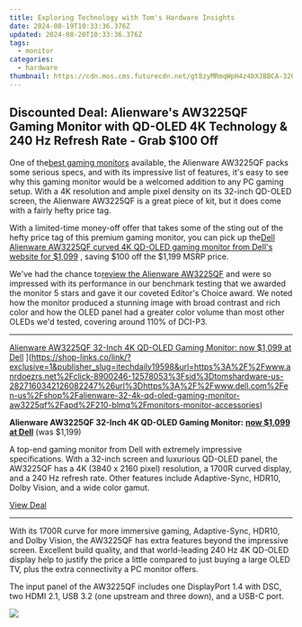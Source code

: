 ```yaml
---
title: Exploring Technology with Tom's Hardware Insights
date: 2024-08-19T10:33:36.376Z
updated: 2024-08-20T10:33:36.376Z
tags:
  - monitor
categories:
  - hardware
thumbnail: https://cdn.mos.cms.futurecdn.net/gt8zyMRmqWpH4z4bXJBBCA-320-80.jpg
---
```


## Discounted Deal: Alienware's AW3225QF Gaming Monitor with QD-OLED 4K Technology & 240 Hz Refresh Rate - Grab $100 Off

One of the[best gaming monitors](https://tools.techidaily.com) available, the Alienware AW3225QF packs some serious specs, and with its impressive list of features, it's easy to see why this gaming monitor would be a welcomed addition to any PC gaming setup. With a 4K resolution and ample pixel density on its 32-inch QD-OLED screen, the Alienware AW3225QF is a great piece of kit, but it does come with a fairly hefty price tag.

 With a limited-time money-off offer that takes some of the sting out of the hefty price tag of this premium gaming monitor, you can pick up the[Dell Alienware AW3225QF curved 4K QD-OLED gaming monitor from Dell's website for $1,099](https://shop-links.co/link/?exclusive=1&publisher_slug=itechdaily19598&url=https%3A%2F%2Fwww.anrdoezrs.net%2Fclick-8900246-12578053%3Fsid%3Dtomshardware-us-1452471634726827179%26url%3Dhttps%3A%2F%2Fwww.dell.com%2Fen-us%2Fshop%2Falienware-32-4k-qd-oled-gaming-monitor-aw3225qf%2Fapd%2F210-blmq%2Fmonitors-monitor-accessories) , saving $100 off the $1,199 MSRP price.

 We've had the chance to[review the Alienware AW3225QF](https://tools.techidaily.com) and were so impressed with its performance in our benchmark testing that we awarded the monitor 5 stars and gave it our coveted Editor's Choice award. We noted how the monitor produced a stunning image with broad contrast and rich color and how the OLED panel had a greater color volume than most other OLEDs we'd tested, covering around 110% of DCI-P3.

---

[Alienware AW3225QF 32-Inch 4K QD-OLED Gaming Monitor: now $1,099 at Dell](https://cdn.mos.cms.futurecdn.net/JUC8yGX97YRdmDxnspnA49-200-100.png "Alienware AW3225QF 32-Inch 4K QD-OLED Gaming Monitor: now $1,099 at Dell") ](https://shop-links.co/link/?exclusive=1&publisher_slug=itechdaily19598&url=https%3A%2F%2Fwww.anrdoezrs.net%2Fclick-8900246-12578053%3Fsid%3Dtomshardware-us-2827160342126082247%26url%3Dhttps%3A%2F%2Fwww.dell.com%2Fen-us%2Fshop%2Falienware-32-4k-qd-oled-gaming-monitor-aw3225qf%2Fapd%2F210-blmq%2Fmonitors-monitor-accessories)

 **Alienware AW3225QF 32-Inch 4K QD-OLED Gaming Monitor:** [**now $1,099 at Dell**](https://shop-links.co/link/?exclusive=1&publisher_slug=itechdaily19598&url=https%3A%2F%2Fwww.anrdoezrs.net%2Fclick-8900246-12578053%3Fsid%3Dtomshardware-us-4039604518237429367%26url%3Dhttps%3A%2F%2Fwww.dell.com%2Fen-us%2Fshop%2Falienware-32-4k-qd-oled-gaming-monitor-aw3225qf%2Fapd%2F210-blmq%2Fmonitors-monitor-accessories) (was $1,199)  
  
 A top-end gaming monitor from Dell with extremely impressive specifications. With a 32-inch screen and luxurious QD-OLED panel, the AW3225QF has a 4K (3840 x 2160 pixel) resolution, a 1700R curved display, and a 240 Hz refresh rate. Other features include Adaptive-Sync, HDR10, Dolby Vision, and a wide color gamut.

[View Deal](https://shop-links.co/link/?exclusive=1&publisher_slug=itechdaily19598&url=https%3A%2F%2Fwww.anrdoezrs.net%2Fclick-8900246-12578053%3Fsid%3Dtomshardware-us-2827160342126082247%26url%3Dhttps%3A%2F%2Fwww.dell.com%2Fen-us%2Fshop%2Falienware-32-4k-qd-oled-gaming-monitor-aw3225qf%2Fapd%2F210-blmq%2Fmonitors-monitor-accessories)

---

 With its 1700R curve for more immersive gaming, Adaptive-Sync, HDR10, and Dolby Vision, the AW3225QF has extra features beyond the impressive screen. Excellent build quality, and that world-leading 240 Hz 4K QD-OLED display help to justify the price a little compared to just buying a large OLED TV, plus the extra connectivity a PC monitor offers.

 The input panel of the AW3225QF includes one DisplayPort 1.4 with DSC, two HDMI 2.1, USB 3.2 (one upstream and three down), and a USB-C port.

<ins class="adsbygoogle"
     style="display:block"
     data-ad-format="autorelaxed"
     data-ad-client="ca-pub-7571918770474297"
     data-ad-slot="1223367746"></ins>



<ins class="adsbygoogle"
     style="display:block"
     data-ad-client="ca-pub-7571918770474297"
     data-ad-slot="8358498916"
     data-ad-format="auto"
     data-full-width-responsive="true"></ins>



<!-- affiliate ads begin -->
<a href="https://shop.mondly.com/affiliate.php?ACCOUNT=ATISTUDI&AFFILIATE=108875&PATH=https%3A%2F%2Fwww.mondly.com%3FAFFILIATE%3D108875%26RESOURCE%3D%2BBusiness%2B970x90%2B"><img src="https://secure.avangate.com/images/merchant/69c418c33ec2e1a4267fa9bb77fa1428/business-970x90.gif" border="0"></a>
<!-- affiliate ads end -->